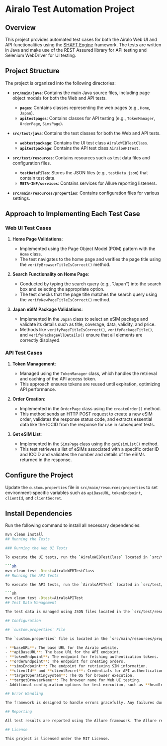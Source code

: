# Airalo Test Automation Project

## Overview

This project provides automated test cases for both the Airalo Web UI and API functionalities using the [SHAFT Engine](https://shafthq.github.io/docs/Getting_Started/first_steps) framework. The tests are written in Java and make use of the REST Assured library for API testing and Selenium WebDriver for UI testing.

## Project Structure

The project is organized into the following directories:

- **`src/main/java`**: Contains the main Java source files, including page object models for both the Web and API tests.
  - **`pages`**: Contains classes representing the web pages (e.g., `Home`, `Japan`).
  - **`apitestpages`**: Contains classes for API testing (e.g., `TokenManager`, `OrderPage`, `SimsPage`).

- **`src/test/java`**: Contains the test classes for both the Web and API tests.
  - **`webtestpackage`**: Contains the UI test class `AiraloWEBTestClass`.
  - **`apitestpackage`**: Contains the API test class `AiraloAPITest`.

- **`src/test/resources`**: Contains resources such as test data files and configuration files.
  - **`testDataFiles`**: Stores the JSON files (e.g., `testData.json`) that contain test data.
  - **`META-INF/services`**: Contains services for Allure reporting listeners.

- **`src/main/resources/properties`**: Contains configuration files for various settings.

## Approach to Implementing Each Test Case

### Web UI Test Cases

1. **Home Page Validations**:
   - Implemented using the Page Object Model (POM) pattern with the `Home` class.
   - The test navigates to the home page and verifies the page title using the `verifyBrowserTitleIsCorrect()` method.

2. **Search Functionality on Home Page**:
   - Conducted by typing the search query (e.g., "Japan") into the search box and selecting the appropriate option.
   - The test checks that the page title matches the search query using the `verifyNewPageTitleIsCorrect()` method.

3. **Japan eSIM Package Validations**:
   - Implemented in the `Japan` class to select an eSIM package and validate its details such as title, coverage, data, validity, and price.
   - Methods like `verifyPageTitleIsCorrect()`, `verifyPackageTitle()`, and `verifyPackageAllDetails()` ensure that all elements are correctly displayed.

### API Test Cases

1. **Token Management**:
   - Managed using the `TokenManager` class, which handles the retrieval and caching of the API access token.
   - This approach ensures tokens are reused until expiration, optimizing API performance.

2. **Order Creation**:
   - Implemented in the `OrderPage` class using the `createOrder()` method.
   - This method sends an HTTP POST request to create a new eSIM order, validates the response status code, and extracts essential data like the ICCID from the response for use in subsequent tests.

3. **Get eSIM List**:
   - Implemented in the `SimsPage` class using the `getEsimList()` method.
   - This test retrieves a list of eSIMs associated with a specific order ID and ICCID and validates the number and details of the eSIMs returned in the response.

## Configure the Project

Update the `custom.properties` file in `src/main/resources/properties` to set environment-specific variables such as `apiBaseURL`, `tokenEndpoint`, `clientId`, and `clientSecret`.

## Install Dependencies

Run the following command to install all necessary dependencies:

```sh
mvn clean install
## Running the Tests

### Running the Web UI Tests

To execute the UI tests, run the `AiraloWEBTestClass` located in `src/test/java/webtestpackage` using the following Maven command:

```sh
mvn clean test -Dtest=AiraloWEBTestClass
## Running the API Tests

To execute the API tests, run the `AiraloAPITest` located in `src/test/java/apitestpackage` using the following Maven command:

```sh
mvn clean test -Dtest=AiraloAPITest
## Test Data Management

The test data is managed using JSON files located in the `src/test/resources/testDataFiles/` directory. The primary test data file is `testData.json`, which contains data such as package details, quantities, and expected results.

## Configuration

## `custom.properties` File

The `custom.properties` file is located in the `src/main/resources/properties` directory. This file contains environment-specific configurations that the test suite requires, such as:

- **baseURL**: The base URL for the Airalo website.
- **apiBaseURL**: The base URL for the API endpoint.
- **tokenEndpoint**: The endpoint for fetching authentication tokens.
- **orderEndpoint**: The endpoint for creating orders.
- **simsEndpoint**: The endpoint for retrieving SIM information.
- **clientId** and **clientSecret**: Credentials for API authentication.
- **targetOperatingSystem**: The OS for browser execution.
- **targetBrowserName**: The browser name for Web UI testing.
- Additional configuration options for test execution, such as **headlessExecution**, **createAnimatedGif**, and **videoParams_recordVideo**.

## Error Handling

The framework is designed to handle errors gracefully. Any failures during token retrieval or API calls are logged automatically by the SHAFT Engine, and exceptions are thrown to indicate the exact issue for debugging purposes.

## Reporting

All test results are reported using the Allure framework. The Allure report will be automatically generated after each test run, providing a detailed report of the test execution, including logs, screenshots, and API request/response details.

## License

This project is licensed under the MIT License.

